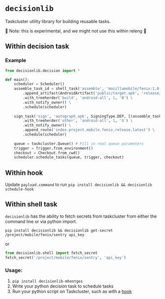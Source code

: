 # `decisionlib`

Taskcluster utility library for building reusable tasks.

:rotating_light: Note: this is experimental, and we might not use this within releng :rotating_light:

## Within decision task

### Example

```python
from decisionlib.decision import *

def main():
    scheduler = Scheduler()
    assemble_task_id = shell_task('assemble', 'mozillamobile/fenix:1.0', './gradlew assembleRelease') \
        .append_artifact(AndroidArtifact('public/target.apk', 'release/app-release.apk')) \
        .with_treeherder('build', 'android-all', 1, 'B') \
        .with_notify_owner() \
        .schedule(scheduler)
    
    sign_task('sign', 'autograph_apk', SigningType.DEP, [(assemble_task_id, ['public/target.apk'])]) \
        .with_treeherder('other', 'android-all', 1, 'S') \
        .with_notify_owner() \
        .append_route('index.project.mobile.fenix.release.latest') \
        .schedule(scheduler)
        
    queue = taskcluster.Queue() # Fill in real queue parameters
    trigger = Trigger.from_environment()
    checkout = Checkout.from_cwd()
    scheduler.schedule_tasks(queue, trigger, checkout)
```

## Within hook

Update `payload.command` to run `pip install decisionlib && decisionlib schedule-hook`

## Within shell task

`decisionlib` has the ability to fetch secrets from taskcluster from either the command line or via python import.

`pip install decisionlib && decisionlib get-secret /project/mobile/fenix/sentry api_key`

or

```python
from decisionlib.shell import fetch_secret
fetch_secret('/project/mobile/fenix/sentry', 'api_key')
```


### Usage:

1. `pip install decisionlib-mhentges`
2. Write your python decision task to schedule tasks
3. Run your python script on Taskcluster, such as with a [hook](https://taskcluster-web.netlify.com/hooks)
